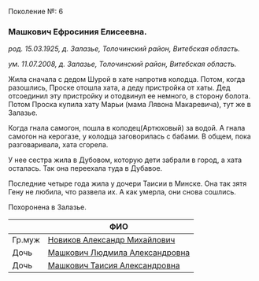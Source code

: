 Поколение №: 6

### Машкович Ефросиния Елисеевна.

_род. 15.03.1925, д. Залазье, Толочинский район, Витебская область._

_ум. 11.07.2008, д. Залазье, Толочинский район, Витебская область._

Жила сначала с дедом Шурой в хате напротив колодца. 
Потом, когда разошлись, Проске отошла хата, а деду пристройка от хаты. 
Дед отсоединил эту пристройку и отодвинул ее немного, в сторону болота. 
Потом Проска купила хату Марьи (мама Лявона Макаревича), тут же в Залазье. 

Когда гнала самогон, пошла в колодец(Артюховый) за водой. 
А гнала самогон на керогазе, у колодца заговорилась с бабами. В общем, пока разговаривала, хата сгорела. 

У нее сестра жила в Дубовом, которую дети забрали в город, а хата осталась. 
Так она переехала туда в Дубавое. 

Последние четыре года жила у дочери Таисии в Минске. 
Она так зятя Гену не любила, что развела их. А как умерла, они снова сошлись. 

Похоронена в Залазье.

|        | ФИО                                                                           |
|--------|-------------------------------------------------------------------------------|
| Гр.муж | [Новиков Александр Михайлович](/ancestors/6-Новиков-Александр-Михайлович)     |
| Дочь   | [Машкович Людмила Александровна](/ancestors/7-Машкович-Людмила-Александровна) |
| Дочь   | [Машкович Таисия Александровна](/ancestors/7-Машкович-Таисия-Александровна)   |
